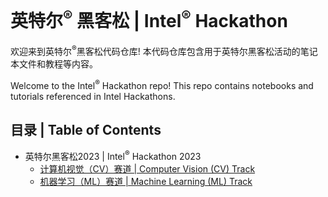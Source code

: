 # 英特尔<sup>&reg;</sup> 黑客松 | Intel<sup>&reg;</sup> Hackathon

欢迎来到英特尔<sup>&reg;</sup>黑客松代码仓库! 本代码仓库包含用于英特尔黑客松活动的笔记本文件和教程等内容。

Welcome to the Intel<sup>&reg;</sup> Hackathon repo! This repo contains notebooks and tutorials referenced in Intel Hackathons.

## 目录 | Table of Contents
- 英特尔黑客松2023 | Intel<sup>&reg;</sup> Hackathon 2023
    - [计算机视觉（CV）赛道 | Computer Vision (CV) Track](computer-vision-track)
    - [机器学习（ML）赛道 | Machine Learning (ML) Track](machine-learning-track)
